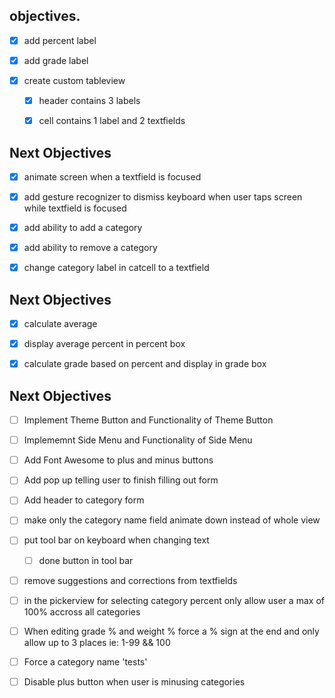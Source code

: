 ## objectives.

- [x] add percent label

- [x]  add grade label

- [x] create custom tableview

	- [x] header contains 3 labels

	- [x] cell contains 1 label and 2 textfields
	
	
## Next Objectives
- [x] animate screen when a textfield is focused

- [x] add gesture recognizer to dismiss keyboard when user taps screen while textfield is focused

- [x] add ability to add a category

- [x] add ability to remove a category

- [x] change category label in catcell to a textfield

## Next Objectives

- [x] calculate average

- [x] display average percent in percent box

- [x] calculate grade based on percent and display in grade box
	
## Next Objectives 

- [ ] Implement Theme Button and Functionality of Theme Button

- [ ] Implememnt Side Menu and Functionality of Side Menu

- [ ] Add Font Awesome to plus and minus buttons

- [ ] Add pop up telling user to finish filling out form

- [ ] Add header to category form

- [ ] make only the category name field animate down instead of whole view

- [ ] put tool bar on keyboard when changing text 
	
	- [ ] done button in tool bar
	
- [ ] remove suggestions and corrections from textfields	
	
- [ ] in the pickerview for selecting category percent only allow user a max of 100% accross all categories

- [ ] When editing grade % and weight % force a % sign at the end and only allow up to 3 places ie: 1-99 && 100 

- [ ] Force a category name 'tests' 

- [ ] Disable plus button when user is minusing categories
